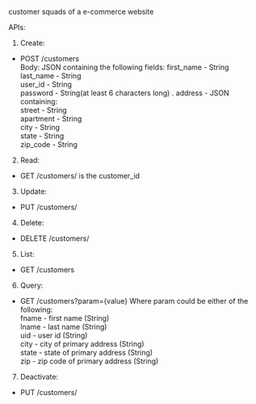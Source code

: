 customer squads of a e-commerce website

APIs:
1. Create:
* POST /customers  
Body: JSON containing the following fields:
first_name - String  
last_name - String  
user_id - String  
password - String(at least 6 characters long) . 
address - JSON containing:  
	street - String  
	apartment - String   
	city - String  
	state - String  
	zip_code - String  

2. Read:
* GET /customers/<id>
  <id> is the customer_id
    
3. Update:
* PUT /customers/<id>
  
4. Delete:
* DELETE /customers/<id>
  
5. List:
* GET /customers

6. Query:
* GET /customers?param={value}
Where param could be either of the following:  
fname - first name (String)  
lname - last name (String)  
uid - user id (String)  
city - city of primary address (String)  
state - state of primary address (String)  
zip - zip code of primary address (String)  
  
7. Deactivate:
* PUT /customers/<id>
